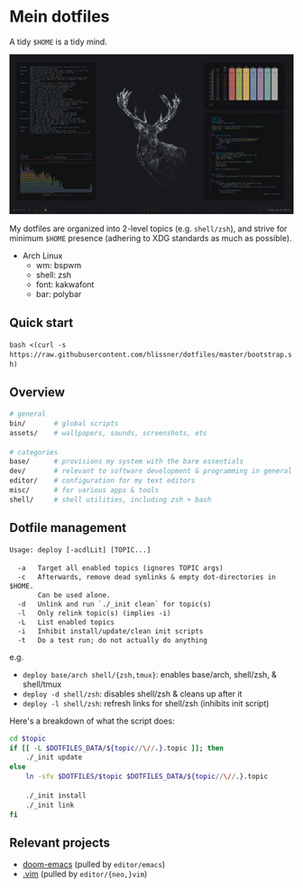 # Mein dotfiles

A tidy `$HOME` is a tidy mind.

![Oct-2017 Screenshot of Arch Linux](assets/screenshots/OCT2017.png)

My dotfiles are organized into 2-level topics (e.g. `shell/zsh`), and strive for
minimum `$HOME` presence (adhering to XDG standards as much as possible).

+ Arch Linux
  + wm: bspwm
  + shell: zsh
  + font: kakwafont
  + bar: polybar

## Quick start

`bash <(curl -s https://raw.githubusercontent.com/hlissner/dotfiles/master/bootstrap.sh)`

## Overview

```sh
# general
bin/       # global scripts
assets/    # wallpapers, sounds, screenshots, etc

# categories
base/      # provisions my system with the bare essentials
dev/       # relevant to software development & programming in general
editor/    # configuration for my text editors
misc/      # for various apps & tools
shell/     # shell utilities, including zsh + bash
```

## Dotfile management

```
Usage: deploy [-acdlLit] [TOPIC...]

  -a   Target all enabled topics (ignores TOPIC args)
  -c   Afterwards, remove dead symlinks & empty dot-directories in $HOME.
       Can be used alone.
  -d   Unlink and run `./_init clean` for topic(s)
  -l   Only relink topic(s) (implies -i)
  -L   List enabled topics
  -i   Inhibit install/update/clean init scripts
  -t   Do a test run; do not actually do anything
```

e.g.
+ `deploy base/arch shell/{zsh,tmux}`: enables base/arch, shell/zsh, & shell/tmux
+ `deploy -d shell/zsh`: disables shell/zsh & cleans up after it
+ `deploy -l shell/zsh`: refresh links for shell/zsh (inhibits init script)

Here's a breakdown of what the script does:

``` sh
cd $topic
if [[ -L $DOTFILES_DATA/${topic//\//.}.topic ]]; then
    ./_init update
else
    ln -sfv $DOTFILES/$topic $DOTFILES_DATA/${topic//\//.}.topic

    ./_init install
    ./_init link
fi
```

## Relevant projects

+ [doom-emacs](https://github.com/hlissner/doom-emacs) (pulled by `editor/emacs`)
+ [.vim](https://github.com/hlissner/.vim) (pulled by `editor/{neo,}vim`)
